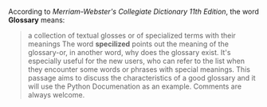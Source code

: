 According to *Merriam-Webster's Collegiate Dictionary 11th Edition*, the word **Glossary** means:
>a collection of textual glosses or of specialized terms with their meanings
The word **specilized** points out the meaning of the glossary-or, in another word, why does the glossary exist. 
It's especially useful for the new users, who can refer to the list when they encounter some words or phrases with special meanings. 
This passage aims to discuss the characteristics of a good glossary and it will use the Python Documenation as an example. 
Comments are always welcome. 

